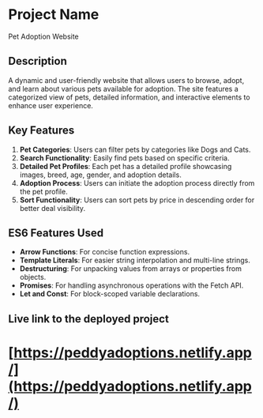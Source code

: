 # Project Name
Pet Adoption Website 

## Description
A dynamic and user-friendly website that allows users to browse, adopt, and learn about various pets available for adoption. The site features a categorized view of pets, detailed information, and interactive elements to enhance user experience.

## Key Features
1. **Pet Categories**: Users can filter pets by categories like Dogs and Cats.
2. **Search Functionality**: Easily find pets based on specific criteria.
3. **Detailed Pet Profiles**: Each pet has a detailed profile showcasing images, breed, age, gender, and adoption details.
4. **Adoption Process**: Users can initiate the adoption process directly from the pet profile.
5. **Sort Functionality**: Users can sort pets by price in descending order for better deal visibility.

## ES6 Features Used
- **Arrow Functions**: For concise function expressions.
- **Template Literals**: For easier string interpolation and multi-line strings.
- **Destructuring**: For unpacking values from arrays or properties from objects.
- **Promises**: For handling asynchronous operations with the Fetch API.
- **Let and Const**: For block-scoped variable declarations.

## Live link to the deployed project
# [https://peddyadoptions.netlify.app/](https://peddyadoptions.netlify.app/)